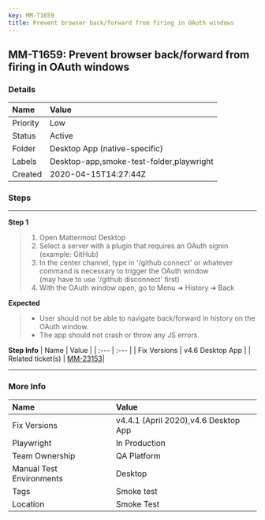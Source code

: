 ```yaml
---
key: MM-T1659
title: Prevent browser back/forward from firing in OAuth windows
---
```


## MM-T1659: Prevent browser back/forward from firing in OAuth windows

### Details

| Name     | Value                                    |
| :------- | :--------------------------------------- |
| Priority | Low                                      |
| Status   | Active                                   |
| Folder   | Desktop App (native-specific)            |
| Labels   | Desktop-app,smoke-test-folder,playwright |
| Created  | 2020-04-15T14:27:44Z                     |

### Steps

<hr/>

**Step 1**

> <article><ol><li>Open Mattermost Desktop</li><li>Select a server with a plugin that requires an OAuth signin (example: GitHub)</li><li>In the center channel, type in '/github connect' or whatever command is necessary to trigger the OAuth window<br />(may have to use '/github disconnect' first)</li><li>With the OAuth window open, go to Menu ➜ History ➜ Back</li></ol></article>

**Expected**

> <article><ul><li>User should not be able to navigate back/forward in history on the OAuth window.</li><li>The app should not crash or throw any JS errors.</li></ul></article>

**Step Info**
| Name | Value |
| :--- | :--- |
| Fix Versions | v4.6 Desktop App |
| Related ticket(s) | <a href="https://mattermost.atlassian.net/browse/MM-23153">MM-23153</a>​​​​ |

<hr/>

### More Info

| Name                     | Value                                |
| :----------------------- | :----------------------------------- |
| Fix Versions             | v4.4.1 (April 2020),v4.6 Desktop App |
| Playwright               | In Production                        |
| Team Ownership           | QA Platform                          |
| Manual Test Environments | Desktop                              |
| Tags                     | Smoke test                           |
| Location                 | Smoke Test                           |
